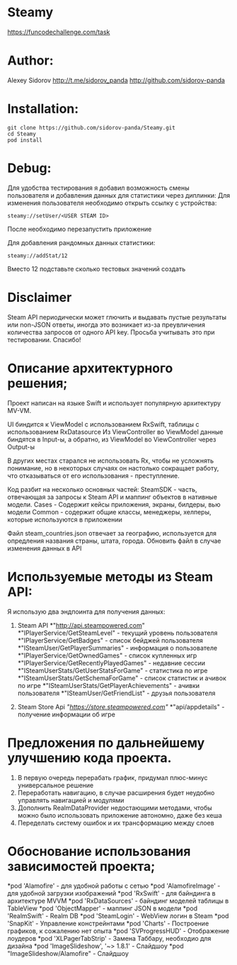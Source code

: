 # Steamy
https://funcodechallenge.com/task

# Author:
Alexey Sidorov
http://t.me/sidorov_panda
http://github.com/sidorov-panda

# Installation:
```
git clone https://github.com/sidorov-panda/Steamy.git
cd Steamy
pod install
```
# Debug:
Для удобства тестирования я добавил возможность смены пользователя и добавления данных для статистики через диплинки:
Для изменения пользователя необходимо открыть ссылку с устройства:
```
steamy://setUser/<USER STEAM ID>
```
После необходимо перезапустить приложение

Для добавления рандомных данных статистики:
```
steamy://addStat/12
```
Вместо 12 подставьте сколько тестовых значений создать

# Disclaimer
Steam API периодически может глючить и выдавать пустые результаты или non-JSON ответы, иногда это возникает из-за преувличения количества запросов от одного API key.
Просьба учитывать это при тестировании. Спасибо!

# Описание архитектурного решения;
Проект написан на языке Swift и использует популярную архитектуру MV-VM.

UI биндится к ViewModel c использованием RxSwift, таблицы с использованием RxDatasource
Из ViewController во ViewModel данные биндятся в Input-ы,
а обратно, из ViewModel во ViewController через Output-ы

В других местах старался не использовать Rx, чтобы не усложнять понимание, но в некоторых случаях он настолько сокращает работу, что отказываться от его использования - преступление.

Код разбит на несколько основных частей:
SteamSDK - часть, отвечающая за запросы к Steam API и маппинг объектов в нативные модели.
Cases - Содержит кейсы приложения, экраны, билдеры, вью модели
Common - содержит общие классы, менеджеры, хелперы, которые используются в приложении


Файл steam_countries.json отвечает за географию, используется для опредления названия страны, штата, города.
Обновить файл в случае изменения данных в API

# Используемые методы из Steam API:
Я использую два эндпоинта для получения данных:
1. Steam API *"http://api.steampowered.com"
  *"IPlayerService/GetSteamLevel" - текущий уровень пользователя
  *"IPlayerService/GetBadges" - список бейджей пользователя
  *"ISteamUser/GetPlayerSummaries" - информация о пользователе
  *"IPlayerService/GetOwnedGames" - список купленных игр
  *"IPlayerService/GetRecentlyPlayedGames" - недавние сессии
  *"ISteamUserStats/GetUserStatsForGame" - статистика по игре
  *"ISteamUserStats/GetSchemaForGame" - список статистик и ачивок по игре
  *"ISteamUserStats/GetPlayerAchievements" - ачивки пользователя
  *"ISteamUser/GetFriendList" - друзья пользователя

2. Steam Store Api *"https://store.steampowered.com"*
  *"api/appdetails" - получение информации об игре

# Предложения по дальнейшему улучшению кода проекта.
1. В первую очередь перерабать график, придумал плюс-минус универсальное решение
2. Переработать навигацию, в случае расширения будет неудобно управлять навигацией и модулями
3. Дополнить RealmDataProvider недостающими методами, чтобы можно было использовать приложение автономно, даже без кеша
4. Переделать систему ошибок и их трансформацию между слоев

# Обоснование использования зависимостей проекта;
*pod 'Alamofire' - для удобной работы с сетью
*pod 'AlamofireImage' - для удобной загрузки изображений
*pod 'RxSwift' - для байндинга в архитектуре MVVM
*pod 'RxDataSources' - байндинг моделей таблицы в TableView
*pod 'ObjectMapper' - маппинг JSON в модели
*pod 'RealmSwift' - Realm DB
*pod 'SteamLogin' - WebView логин в Steam
*pod 'SnapKit' - Управление констрейнтами
*pod 'Charts' - Построение графиков, к сожалению нет опыта
*pod 'SVProgressHUD' - Отображение лоудеров
*pod 'XLPagerTabStrip' - Замена Таббару, необходио для дизайна
*pod 'ImageSlideshow', '~> 1.8.1' - Слайдшоу
*pod "ImageSlideshow/Alamofire" - Слайдшоу
